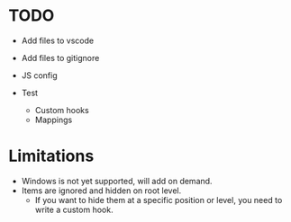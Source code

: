 # TODO

- Add files to vscode
- Add files to gitignore
- JS config

- Test
    - Custom hooks
    - Mappings

# Limitations

- Windows is not yet supported, will add on demand.
- Items are ignored and hidden on root level.
    - If you want to hide them at a specific position or level, you need to write a custom hook.

